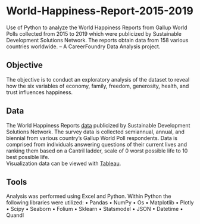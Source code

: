 # World-Happiness-Report-2015-2019
Use of Python to analyze the World Happiness Reports from Gallup World Polls collected from 2015 to 2019 which were publicized by Sustainable Development Solutions Network. The reports obtain data from 158 various countries worldwide.
– A CareerFoundry Data Analysis project.

## Objective
The objective is to conduct an exploratory analysis of the dataset to reveal how the six variables of economy, family, freedom, generosity, health, and trust influences happiness.  

## Data
The World Happiness Reports [data](https://worldhappiness.report/archive/) publicized by Sustainable Development Solutions Network.
The survey data is collected semiannual, annual, and biennial from various country’s Gallup World Poll respondents.   Data is comprised from individuals answering questions of their current lives and ranking them 
based on a Cantril ladder, scale of 0 worst possible life to 10 best possible life.  
Visualization data can be viewed with [Tableau](https://public.tableau.com/app/profile/tatum.zeliadt/viz/HappinessRankings2015-2019/Story1?publish=yes).
 
## Tools
Analysis was performed using Excel and Python. Within Python the following libraries were utilized:
•	Pandas
•	NumPy
•	Os
•	Matplotlib
•	Plotly
•	Scipy
•	Seaborn
•	Folium
•	Sklearn
•	Statsmodel
•	JSON
•	Datetime
•	Quandl
